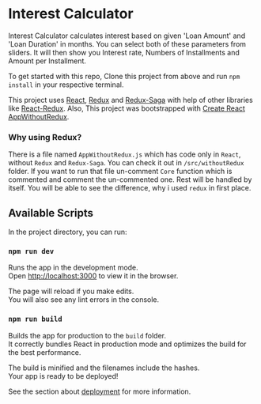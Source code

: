 # Interest Calculator

Interest Calculator calculates interest based on given 'Loan Amount' and 'Loan Duration' in months. You can select both of these parameters from sliders. It will then show you Interest rate, Numbers of Installments and Amount per Installment.  

To get started with this repo, Clone this project from above and run `npm install` in your respective terminal.

This project uses [React](https://github.com/facebook/react/), [Redux](https://github.com/reduxjs/redux) and [Redux-Saga](https://github.com/redux-saga/redux-saga/) with help of other libraries like [React-Redux](https://github.com/reduxjs/react-redux). Also, This project was bootstrapped with [Create React AppWithoutRedux](https://github.com/facebook/create-react-app).

### Why using Redux?
There is a file named `AppWithoutRedux.js` which has code only in `React`, without `Redux` and `Redux-Saga`. You can check it out in `/src/withoutRedux` folder. If you want to run that file un-comment `Core` function which is commented and comment the un-commented one. Rest will be handled by itself. You will be able to see the difference, why i used `redux` in first place.

## Available Scripts

In the project directory, you can run:

### `npm run dev`

Runs the app in the development mode.<br>
Open [http://localhost:3000](http://localhost:3000) to view it in the browser.

The page will reload if you make edits.<br>
You will also see any lint errors in the console.

### `npm run build`

Builds the app for production to the `build` folder.<br>
It correctly bundles React in production mode and optimizes the build for the best performance.

The build is minified and the filenames include the hashes.<br>
Your app is ready to be deployed!

See the section about [deployment](https://facebook.github.io/create-react-app/docs/deployment) for more information.
